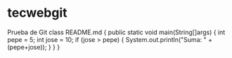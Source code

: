 # tecwebgit


Prueba de Git 
class README.md {
public static void main(String[]args) {
    int pepe = 5;
    int jose = 10;
    if (jose > pepe) {
    System.out.println("Suma: " + (pepe+jose));
    }
    }
}
